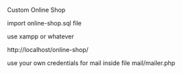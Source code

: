 Custom Online Shop

import online-shop.sql file

use xampp or whatever

http://localhost/online-shop/

use your own credentials for mail inside file mail/mailer.php
